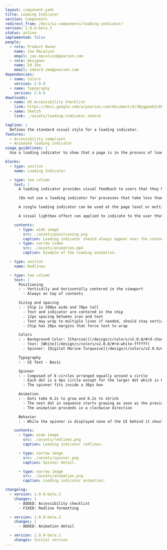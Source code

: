 ```yaml
---
layout: component-yaml
title: Loading Indicator
section: Components
redirect_from: /docs/ui-components/loading-indicator/
version: 1.0.0-beta.3
status: active
implemented: false
people:
  - role: Product Owner
    name: Joe Macaluso
    email: joe.macaluso@pearson.com
  - role: Designer
    name: Ed Zee
    email: edward.zee@pearson.com
dependencies:
  - name: Colors
    version: 2.0.0
  - name: Typography
    version: 2.0.0
downloads:
  - name: UX Accessibility Checklist
    link: https://docs.google.com/a/pearson.com/document/d/1BygpweQJc6NV58izkcJRAc_QXh5lSRDyzHHU6qRCq-g/edit?usp=sharing
  - name: Sketch
    link: ./assets/loading-indicator.sketch

tagline: |
  Defines the standard visual style for a loading indicator.
features:
  - Accessibility compliant
  - Animated loading indicator
usage_guidelines: |
  Use a loading indicator to show that a page is in the process of loading or an action is being completed.

blocks:
  - type: section
    name: Loading Indicator

  - type: two column
    text: |
      A loading indicator provides visual feedback to users that they have initiated a process and it holds their attention for processes that take longer than one second.

      (Do not use a loading indicator for processes that take less than one second since this may confuse users.)

      A single loading indicator can be used at the page level or multiple indicators can be applied to specific components on a page.

      A visual lightbox effect can applied to indicate to the user that they cannot interact with the UI while loading is in process.

    contents:
      - type: wide image
        src: ./assets/positioning.png
        caption: Loading indicator should always appear over the content area.
      - type: narrow video
        src: ./assets/animation.mp4
        caption: Example of the loading animation.

  - type: section
    name: Redlines

  - type: two column
    text: |
      Positioning
      : - Vertically and horizontally centered in the viewport
        - Always on top of contents

      Sizing and spacing
      : - Chip is 200px wide and 70px tall
        - Text and indicator are centered in the chip
        - 12px spacing between icon and text
        - Text may wrap to multiple lines if needed, should stay vertically centered
        - Chip has 20px margins that force text to wrap

      Colors
      : - Background Color: [Charcoal](/design/c/colors/v2.0.0/#rd-charcoal-252525)
        - Text: [White](/design/c/colors/v2.0.0/#rd-white-ffffff)
        - Spinner: [Digital Marine Turquoise](/design/c/colors/v2.0.0/#rd-digital-marine-turquoise-19A5A3)

      Typography
      : - UI Text - Basic

      Spinner
      : - Composed of 8 circles arranged equally around a circle
        - Each dot is a 4px circle except for the larger dot which is 6px
        - The spinner fits inside a 30px box

      Animation
      : - Dots take 0.2s to grow and 0.2s to shrink
        - The next dot in sequence starts growing as soon as the previous dot starts shrinking
        - The animation proceeds in a clockwise direction

      Behavior
      : - While the spinner is displayed none of the UI behind it should be interactive

    contents:
      - type: wide image
        src: ./assets/redlines.png
        caption: Loading indicator redlines.

      - type: narrow image
        src: ./assets/spinner.png
        caption: Spinner detail.

      - type: narrow image
        src: ./assets/animation.png
        caption: Loading indicator animation.

changelog:
  - version: 1.0.0-beta.3
    changes: |
      - ADDED: Accessibility checklist
      - FIXED: Redline formatting

  - version: 1.0.0-beta.2
    changes: |
      - ADDED: Animation detail

  - version: 1.0.0-beta.1
    changes: Initial version
---
```

